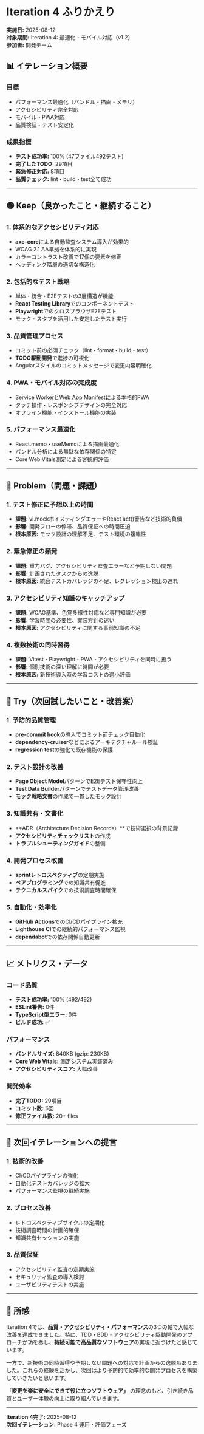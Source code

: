 # Iteration 4 ふりかえり

**実施日:** 2025-08-12  
**対象期間:** Iteration 4: 最適化・モバイル対応（v1.2）  
**参加者:** 開発チーム  

## 📊 イテレーション概要

### 目標
- パフォーマンス最適化（バンドル・描画・メモリ）
- アクセシビリティ完全対応
- モバイル・PWA対応
- 品質検証・テスト安定化

### 成果指標
- **テスト成功率:** 100% (47ファイル492テスト)
- **完了したTODO:** 29項目
- **緊急修正対応:** 8項目
- **品質チェック:** lint・build・test全て成功

---

## 🟢 Keep（良かったこと・継続すること）

### 1. **体系的なアクセシビリティ対応**
- **axe-core**による自動監査システム導入が効果的
- WCAG 2.1 AA準拠を体系的に実現
- カラーコントラスト改善で17個の要素を修正
- ヘッディング階層の適切な構造化

### 2. **包括的なテスト戦略**
- 単体・統合・E2Eテストの3層構造が機能
- **React Testing Library**でのコンポーネントテスト
- **Playwright**でのクロスブラウザE2Eテスト
- モック・スタブを活用した安定したテスト実行

### 3. **品質管理プロセス**
- コミット前の必須チェック（lint・format・build・test）
- **TODO駆動開発**で進捗の可視化
- Angularスタイルのコミットメッセージで変更内容明確化

### 4. **PWA・モバイル対応の完成度**
- Service WorkerとWeb App Manifestによる本格的PWA
- タッチ操作・レスポンシブデザインの完全対応
- オフライン機能・インストール機能の実装

### 5. **パフォーマンス最適化**
- React.memo・useMemoによる描画最適化
- バンドル分析による無駄な依存関係の特定
- Core Web Vitals測定による客観的評価

---

## 🔴 Problem（問題・課題）

### 1. **テスト修正に予想以上の時間**
- **課題:** vi.mockホイスティングエラーやReact act()警告など技術的負債
- **影響:** 開発フローの停滞、品質保証への時間圧迫
- **根本原因:** モック設計の理解不足、テスト環境の複雑性

### 2. **緊急修正の頻発**
- **課題:** 重力バグ、アクセシビリティ監査エラーなど予期しない問題
- **影響:** 計画されたタスクからの逸脱
- **根本原因:** 統合テストカバレッジの不足、レグレッション検出の遅れ

### 3. **アクセシビリティ知識のキャッチアップ**
- **課題:** WCAG基準、色覚多様性対応など専門知識が必要
- **影響:** 学習時間の必要性、実装方針の迷い
- **根本原因:** アクセシビリティに関する事前知識の不足

### 4. **複数技術の同時習得**
- **課題:** Vitest・Playwright・PWA・アクセシビリティを同時に扱う
- **影響:** 個別技術の深い理解に時間が必要
- **根本原因:** 新技術導入時の学習コストの過小評価

---

## 🔵 Try（次回試したいこと・改善案）

### 1. **予防的品質管理**
- **pre-commit hook**の導入でコミット前チェック自動化
- **dependency-cruiser**などによるアーキテクチャルール検証
- **regression test**の強化で既存機能の保護

### 2. **テスト設計の改善**
- **Page Object Model**パターンでE2Eテスト保守性向上
- **Test Data Builder**パターンでテストデータ管理改善
- **モック戦略文書**の作成で一貫したモック設計

### 3. **知識共有・文書化**
- **ADR（Architecture Decision Records）**で技術選択の背景記録
- **アクセシビリティチェックリスト**の作成
- **トラブルシューティングガイド**の整備

### 4. **開発プロセス改善**
- **sprintレトロスペクティブ**の定期実施
- **ペアプログラミング**での知識共有促進
- **テクニカルスパイク**での技術調査時間確保

### 5. **自動化・効率化**
- **GitHub Actions**でのCI/CDパイプライン拡充
- **Lighthouse CI**での継続的パフォーマンス監視
- **dependabot**での依存関係自動更新

---

## 📈 メトリクス・データ

### コード品質
- **テスト成功率:** 100% (492/492)
- **ESLint警告:** 0件
- **TypeScript型エラー:** 0件
- **ビルド成功:** ✅

### パフォーマンス
- **バンドルサイズ:** 840KB (gzip: 230KB)
- **Core Web Vitals:** 測定システム実装済み
- **アクセシビリティスコア:** 大幅改善

### 開発効率
- **完了TODO:** 29項目
- **コミット数:** 6回
- **修正ファイル数:** 20+ files

---

## 🎯 次回イテレーションへの提言

### 1. **技術的改善**
- CI/CDパイプラインの強化
- 自動化テストカバレッジの拡大
- パフォーマンス監視の継続実施

### 2. **プロセス改善**
- レトロスペクティブサイクルの定期化
- 技術調査時間の計画的確保
- 知識共有セッションの実施

### 3. **品質保証**
- アクセシビリティ監査の定期実施
- セキュリティ監査の導入検討
- ユーザビリティテストの実施

---

## 💬 所感

Iteration 4では、**品質・アクセシビリティ・パフォーマンス**の3つの軸で大幅な改善を達成できました。特に、TDD・BDD・アクセシビリティ駆動開発のアプローチが功を奏し、**持続可能で高品質なソフトウェア**の実現に近づけたと感じています。

一方で、新技術の同時習得や予期しない問題への対応で計画からの逸脱もありました。これらの経験を活かし、次回はより予防的で効率的な開発プロセスを構築していきたいと思います。

**「変更を楽に安全にできて役に立つソフトウェア」** の理念のもと、引き続き品質とユーザー体験の向上に取り組んでいきます。

---

**Iteration 4完了:** 2025-08-12  
**次回イテレーション:** Phase 4 運用・評価フェーズ
